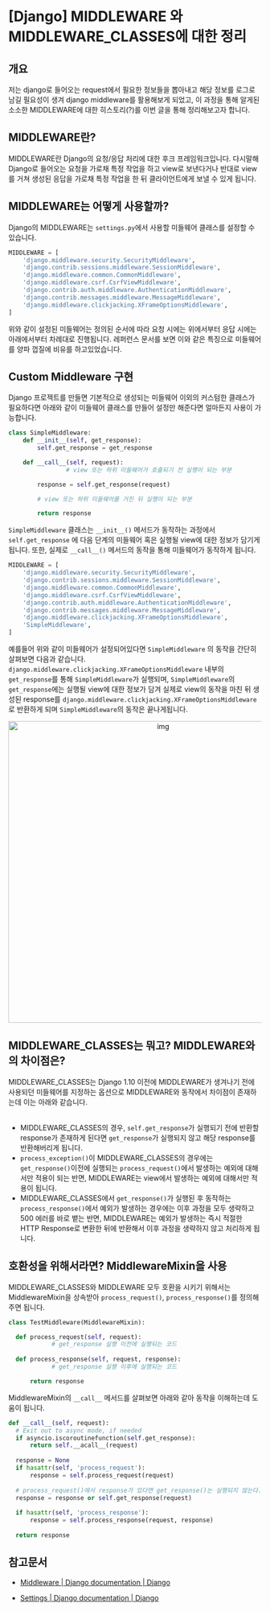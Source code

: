 # [Django] MIDDLEWARE 와 MIDDLEWARE_CLASSES에 대한 정리

<!--more-->

## 개요

저는 django로 들어오는 request에서 필요한 정보들을 뽑아내고 해당 정보를 로그로 남길 필요성이 생겨 django middleware를 활용해보게 되었고, 이 과정을 통해 알게된 소소한 MIDDLEWARE에 대한 히스토리(?)를 이번 글을 통해 정리해보고자 합니다.



## MIDDLEWARE란?

MIDDLEWARE란 Django의 요청/응답 처리에 대한 후크 프레임워크입니다. 다시말해 Django로 들어오는 요청을 가로채 특정 작업을 하고 view로 보낸다거나 반대로 view를 거쳐 생성된 응답을 가로채 특정 작업을 한 뒤 클라이언트에게 보낼 수 있게 됩니다.



## MIDDLEWARE는 어떻게 사용할까?

Django의 MIDDLEWARE는 `settings.py`에서 사용할 미들웨어 클래스를 설정할 수 있습니다. 

```python
MIDDLEWARE = [
    'django.middleware.security.SecurityMiddleware',
    'django.contrib.sessions.middleware.SessionMiddleware',
    'django.middleware.common.CommonMiddleware',
    'django.middleware.csrf.CsrfViewMiddleware',
    'django.contrib.auth.middleware.AuthenticationMiddleware',
    'django.contrib.messages.middleware.MessageMiddleware',
    'django.middleware.clickjacking.XFrameOptionsMiddleware',
]
```

위와 같이 설정된 미들웨어는 정의된 순서에 따라 요청 시에는 위에서부터 응답 시에는 아래에서부터 차례대로 진행됩니다. 레퍼런스 문서를 보면 이와 같은 특징으로 미들웨어를 양파 껍질에 비유를 하고있었습니다.



## Custom Middleware 구현

Django 프로젝트를 만들면 기본적으로 생성되는 미들웨어 이외의 커스텀한 클래스가 필요하다면 아래와 같이 미들웨어 클래스를 만들어 설정만 해준다면 얼마든지 사용이 가능합니다.

```python
class SimpleMiddleware:
    def __init__(self, get_response):
        self.get_response = get_response

    def __call__(self, request):
				# view 또는 하위 미들웨어가 호출되기 전 실행이 되는 부분

        response = self.get_response(request)

        # view 또는 하위 미들웨어를 거친 뒤 실행이 되는 부분

        return response
```

`SimpleMiddleware` 클래스는 `__init__()`  메서드가 동작하는 과정에서 `self.get_response` 에 다음 단계의 미들웨어 혹은 실행될 view에 대한 정보가 담기게 됩니다. 또한, 실제로 `__call__()` 메서드의 동작을 통해 미들웨어가 동작하게 됩니다. 

```python
MIDDLEWARE = [
    'django.middleware.security.SecurityMiddleware',
    'django.contrib.sessions.middleware.SessionMiddleware',
    'django.middleware.common.CommonMiddleware',
    'django.middleware.csrf.CsrfViewMiddleware',
    'django.contrib.auth.middleware.AuthenticationMiddleware',
    'django.contrib.messages.middleware.MessageMiddleware',
    'django.middleware.clickjacking.XFrameOptionsMiddleware',
  	'SimpleMiddleware',
]
```

예를들어 위와 같이 미들웨어가 설정되어있다면 `SimpleMiddleware` 의 동작을 간단히 살펴보면 다음과 같습니다. `django.middleware.clickjacking.XFrameOptionsMiddleware` 내부의 `get_response`를 통해 `SimpleMiddleware`가 실행되며, `SimpleMiddleware`의 `get_response`에는 실행될 view에 대한 정보가 담겨 실제로 view의 동작을 마친 뒤 생성된 response를 `django.middleware.clickjacking.XFrameOptionsMiddleware`로 반환하게 되며 `SimpleMiddleware`의 동작은 끝나게됩니다.

<div style="text-align:center">
<img width="600" alt="img" src="https://user-images.githubusercontent.com/78338337/132503139-1aea7129-c5b8-4267-a986-45b70cc4328e.png">
</div>



## MIDDLEWARE_CLASSES는 뭐고? MIDDLEWARE와의 차이점은?

MIDDLEWARE_CLASSES는 Django 1.10 이전에 MIDDLEWARE가 생겨나기 전에 사용되던 미들웨어를 지정하는 옵션으로 MIDDLEWARE와 동작에서 차이점이 존재하는데 이는 아래와 같습니다.
<br><br>
- MIDDLEWARE_CLASSES의 경우, `self.get_response`가 실행되기 전에 반환할 response가 존재하게 된다면 `get_response`가 실행되지 않고 해당 response를 반환해버리게 됩니다. 
- `process_exception()`이 MIDDLEWARE_CLASSES의 경우에는 `get_response()`이전에 실행되는 `process_request()`에서 발생하는 예외에 대해서만 적용이 되는 반면, MIDDLEWARE는 view에서 발생하는 예외에 대해서만 적용이 됩니다.
- MIDDLEWARE_CLASSES에서 `get_response()`가 실행된 후 동작하는 `process_response()`에서 예외가 발생하는 경우에는 이후 과정을 모두 생략하고 500 에러를 바로 뱉는 반면, MIDDLEWARE는 예외가 발생하는 즉시 적절한 HTTP Response로 변환한 뒤에 반환해서 이후 과정을 생략하지 않고 처리하게 됩니다.



## 호환성을 위해서라면? MiddlewareMixin을 사용

MIDDLEWARE_CLASSES와 MIDDLEWARE 모두 호환을 시키기 위해서는 MiddlewareMixin을 상속받아 `process_request()`, `process_response()`를 정의해주면 됩니다.

```python
class TestMiddleware(MiddlewareMixin):

  def process_request(self, request):
			# get_response 실행 이전에 실행되는 코드
      
  def process_response(self, request, response):
			# get_response 실행 이후에 실행되는 코드

      return response
```

MiddlewareMixin의 `__call__` 메서드를 살펴보면 아래와 같아 동작을 이해하는데 도움이 됩니다.

```python
def __call__(self, request):
  # Exit out to async mode, if needed
  if asyncio.iscoroutinefunction(self.get_response):
      return self.__acall__(request)
    
  response = None
  if hasattr(self, 'process_request'):
      response = self.process_request(request)
      
  # process_request()에서 response가 있다면 get_response()는 실행되지 않는다.
  response = response or self.get_response(request)		
  
  if hasattr(self, 'process_response'):
      response = self.process_response(request, response)
      
  return response
```



## 참고문서

- [Middleware | Django documentation | Django](https://docs.djangoproject.com/en/1.10/topics/http/middleware/#writing-your-own-middleware)

- [Settings | Django documentation | Django](https://docs.djangoproject.com/en/1.10/ref/settings/#std:setting-MIDDLEWARE_CLASSES)
